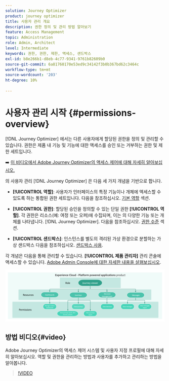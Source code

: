 ```yaml
---
solution: Journey Optimizer
product: journey optimizer
title: 사용자 관리 개요
description: 권한 정의 및 관리 방법 알아보기
feature: Access Management
topic: Administration
role: Admin, Architect
level: Intermediate
keywords: 권한, 권한, 제한, 액세스, 샌드박스
exl-id: b8e266b1-d8eb-4c77-9341-9761b82609b0
source-git-commit: 6a81760170e53ed9c34142f3b0b367bd62c3464c
workflow-type: tm+mt
source-wordcount: '203'
ht-degree: 10%

---
```


# 사용자 관리 시작 {#permissions-overview}

[!DNL Journey Optimizer] 에서는 다른 사용자에게 할당된 권한을 정의 및 관리할 수 있습니다. 권한은 제품 내 기능 및 기능에 대한 액세스를 승인 또는 거부하는 권한 및 제한 세트입니다.

➡️ [이 비디오에서 Adobe Journey Optimizer의 액세스 제어에 대해 자세히 알아보십시오.](#video)

의 사용자 관리 [!DNL Journey Optimizer] 은 다음 세 가지 개념을 기반으로 합니다.

* **[!UICONTROL 역할]**: 사용자가 인터페이스의 특정 기능이나 개체에 액세스할 수 있도록 하는 통합된 권한 세트입니다. 다음을 참조하십시오. [기본 역할](ootb-product-profiles.md) 섹션.

* **[!UICONTROL 권한]**: 할당된 승인을 정의할 수 있는 단일 권한 **[!UICONTROL 역할]**. 각 권한은 리소스(예: 여정 또는 오퍼)에 수집되며, 이는 의 다양한 기능 또는 개체를 나타냅니다. [!DNL Journey Optimizer]. 다음을 참조하십시오. [권한 수준](high-low-permissions.md) 섹션.

* **[!UICONTROL 샌드박스]**: 인스턴스를 별도의 격리된 가상 환경으로 분할하는 가상 샌드박스 다음을 참조하십시오. [샌드박스 사용](sandboxes.md).

각 개념은 다음을 통해 관리할 수 있습니다. **[!UICONTROL 제품 관리자]** 관리 콘솔에 액세스할 수 있습니다. [Adobe Admin Console에 대한 자세한 내용을 살펴보십시오](https://helpx.adobe.com/kr/enterprise/managing/user-guide.html).

![](assets/do-not-localize/permissions_2.png)

## 방법 비디오{#video}

Adobe Journey Optimizer의 액세스 제어 시스템 및 사용자 지정 프로필에 대해 자세히 알아보십시오. 역할 및 권한을 관리하는 방법과 사용자를 추가하고 관리하는 방법을 알아봅니다.

>[!VIDEO](https://video.tv.adobe.com/v/333998?quality=12)
